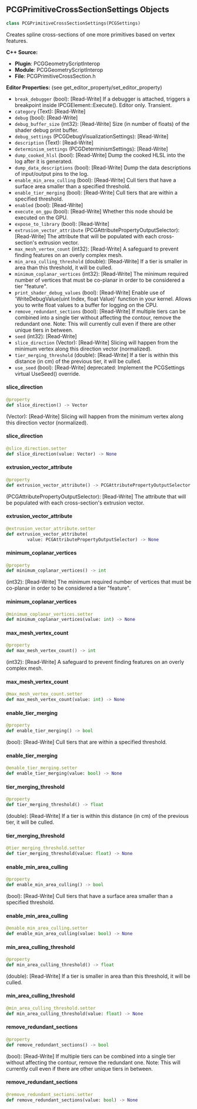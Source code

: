 ## PCGPrimitiveCrossSectionSettings Objects

```python
class PCGPrimitiveCrossSectionSettings(PCGSettings)
```

Creates spline cross-sections of one more primitives based on vertex features.

**C++ Source:**

- **Plugin**: PCGGeometryScriptInterop
- **Module**: PCGGeometryScriptInterop
- **File**: PCGPrimitiveCrossSection.h

**Editor Properties:** (see get_editor_property/set_editor_property)

- ``break_debugger`` (bool):  [Read-Write] If a debugger is attached, triggers a breakpoint inside IPCGElement::Execute(). Editor only. Transient.
- ``category`` (Text):  [Read-Write]
- ``debug`` (bool):  [Read-Write]
- ``debug_buffer_size`` (int32):  [Read-Write] Size (in number of floats) of the shader debug print buffer.
- ``debug_settings`` (PCGDebugVisualizationSettings):  [Read-Write]
- ``description`` (Text):  [Read-Write]
- ``determinism_settings`` (PCGDeterminismSettings):  [Read-Write]
- ``dump_cooked_hlsl`` (bool):  [Read-Write] Dump the cooked HLSL into the log after it is generated.
- ``dump_data_descriptions`` (bool):  [Read-Write] Dump the data descriptions of input/output pins to the log.
- ``enable_min_area_culling`` (bool):  [Read-Write] Cull tiers that have a surface area smaller than a specified threshold.
- ``enable_tier_merging`` (bool):  [Read-Write] Cull tiers that are within a specified threshold.
- ``enabled`` (bool):  [Read-Write]
- ``execute_on_gpu`` (bool):  [Read-Write] Whether this node should be executed on the GPU.
- ``expose_to_library`` (bool):  [Read-Write]
- ``extrusion_vector_attribute`` (PCGAttributePropertyOutputSelector):  [Read-Write] The attribute that will be populated with each cross-section's extrusion vector.
- ``max_mesh_vertex_count`` (int32):  [Read-Write] A safeguard to prevent finding features on an overly complex mesh.
- ``min_area_culling_threshold`` (double):  [Read-Write] If a tier is smaller in area than this threshold, it will be culled.
- ``minimum_coplanar_vertices`` (int32):  [Read-Write] The minimum required number of vertices that must be co-planar in order to be considered a tier "feature".
- ``print_shader_debug_values`` (bool):  [Read-Write] Enable use of 'WriteDebugValue(uint Index, float Value)' function in your kernel. Allows you to write float values to a buffer for logging on the CPU.
- ``remove_redundant_sections`` (bool):  [Read-Write] If multiple tiers can be combined into a single tier without affecting the contour, remove the redundant one. Note: This will currently cull even if there are other unique tiers in between.
- ``seed`` (int32):  [Read-Write]
- ``slice_direction`` (Vector):  [Read-Write] Slicing will happen from the minimum vertex along this direction vector (normalized).
- ``tier_merging_threshold`` (double):  [Read-Write] If a tier is within this distance (in cm) of the previous tier, it will be culled.
- ``use_seed`` (bool):  [Read-Write]
  deprecated: Implement the PCGSettings virtual UseSeed() override.

<a id="unreal.PCGPrimitiveCrossSectionSettings.slice_direction"></a>

#### slice_direction

```python
@property
def slice_direction() -> Vector
```

(Vector):  [Read-Write] Slicing will happen from the minimum vertex along this direction vector (normalized).

<a id="unreal.PCGPrimitiveCrossSectionSettings.slice_direction"></a>

#### slice_direction

```python
@slice_direction.setter
def slice_direction(value: Vector) -> None
```

<a id="unreal.PCGPrimitiveCrossSectionSettings.extrusion_vector_attribute"></a>

#### extrusion_vector_attribute

```python
@property
def extrusion_vector_attribute() -> PCGAttributePropertyOutputSelector
```

(PCGAttributePropertyOutputSelector):  [Read-Write] The attribute that will be populated with each cross-section's extrusion vector.

<a id="unreal.PCGPrimitiveCrossSectionSettings.extrusion_vector_attribute"></a>

#### extrusion_vector_attribute

```python
@extrusion_vector_attribute.setter
def extrusion_vector_attribute(
        value: PCGAttributePropertyOutputSelector) -> None
```

<a id="unreal.PCGPrimitiveCrossSectionSettings.minimum_coplanar_vertices"></a>

#### minimum_coplanar_vertices

```python
@property
def minimum_coplanar_vertices() -> int
```

(int32):  [Read-Write] The minimum required number of vertices that must be co-planar in order to be considered a tier "feature".

<a id="unreal.PCGPrimitiveCrossSectionSettings.minimum_coplanar_vertices"></a>

#### minimum_coplanar_vertices

```python
@minimum_coplanar_vertices.setter
def minimum_coplanar_vertices(value: int) -> None
```

<a id="unreal.PCGPrimitiveCrossSectionSettings.max_mesh_vertex_count"></a>

#### max_mesh_vertex_count

```python
@property
def max_mesh_vertex_count() -> int
```

(int32):  [Read-Write] A safeguard to prevent finding features on an overly complex mesh.

<a id="unreal.PCGPrimitiveCrossSectionSettings.max_mesh_vertex_count"></a>

#### max_mesh_vertex_count

```python
@max_mesh_vertex_count.setter
def max_mesh_vertex_count(value: int) -> None
```

<a id="unreal.PCGPrimitiveCrossSectionSettings.enable_tier_merging"></a>

#### enable_tier_merging

```python
@property
def enable_tier_merging() -> bool
```

(bool):  [Read-Write] Cull tiers that are within a specified threshold.

<a id="unreal.PCGPrimitiveCrossSectionSettings.enable_tier_merging"></a>

#### enable_tier_merging

```python
@enable_tier_merging.setter
def enable_tier_merging(value: bool) -> None
```

<a id="unreal.PCGPrimitiveCrossSectionSettings.tier_merging_threshold"></a>

#### tier_merging_threshold

```python
@property
def tier_merging_threshold() -> float
```

(double):  [Read-Write] If a tier is within this distance (in cm) of the previous tier, it will be culled.

<a id="unreal.PCGPrimitiveCrossSectionSettings.tier_merging_threshold"></a>

#### tier_merging_threshold

```python
@tier_merging_threshold.setter
def tier_merging_threshold(value: float) -> None
```

<a id="unreal.PCGPrimitiveCrossSectionSettings.enable_min_area_culling"></a>

#### enable_min_area_culling

```python
@property
def enable_min_area_culling() -> bool
```

(bool):  [Read-Write] Cull tiers that have a surface area smaller than a specified threshold.

<a id="unreal.PCGPrimitiveCrossSectionSettings.enable_min_area_culling"></a>

#### enable_min_area_culling

```python
@enable_min_area_culling.setter
def enable_min_area_culling(value: bool) -> None
```

<a id="unreal.PCGPrimitiveCrossSectionSettings.min_area_culling_threshold"></a>

#### min_area_culling_threshold

```python
@property
def min_area_culling_threshold() -> float
```

(double):  [Read-Write] If a tier is smaller in area than this threshold, it will be culled.

<a id="unreal.PCGPrimitiveCrossSectionSettings.min_area_culling_threshold"></a>

#### min_area_culling_threshold

```python
@min_area_culling_threshold.setter
def min_area_culling_threshold(value: float) -> None
```

<a id="unreal.PCGPrimitiveCrossSectionSettings.remove_redundant_sections"></a>

#### remove_redundant_sections

```python
@property
def remove_redundant_sections() -> bool
```

(bool):  [Read-Write] If multiple tiers can be combined into a single tier without affecting the contour, remove the redundant one. Note: This will currently cull even if there are other unique tiers in between.

<a id="unreal.PCGPrimitiveCrossSectionSettings.remove_redundant_sections"></a>

#### remove_redundant_sections

```python
@remove_redundant_sections.setter
def remove_redundant_sections(value: bool) -> None
```

<a id="unreal.PCGSplineCrossSectionGeneratorSettings"></a>